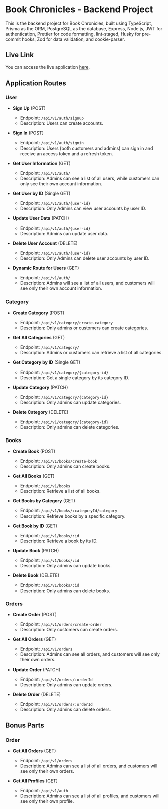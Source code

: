 # Book Chronicles - Backend Project

This is the backend project for Book Chronicles, built using TypeScript, Prisma as the ORM, PostgreSQL as the database, Express, Node.js, JWT for authentication, Prettier for code formatting, lint-staged, Husky for pre-commit hooks, Zod for data validation, and cookie-parser.

## Live Link

You can access the live application [here](https://bookshelf-chronicles.vercel.app/).

## Application Routes

### User

- **Sign Up** (POST)
  - Endpoint: `/api/v1/auth/signup`
  - Description: Users can create accounts.

- **Sign In** (POST)
  - Endpoint: `/api/v1/auth/signin`
  - Description: Users (both customers and admins) can sign in and receive an access token and a refresh token.

- **Get User Information** (GET)
  - Endpoint: `/api/v1/auth/`
  - Description: Admins can see a list of all users, while customers can only see their own account information.

- **Get User by ID** (Single GET)
  - Endpoint: `/api/v1/auth/{user-id}`
  - Description: Only Admins can view user accounts by user ID.

- **Update User Data** (PATCH)
  - Endpoint: `/api/v1/auth/{user-id}`
  - Description: Admins can update user data.

- **Delete User Account** (DELETE)
  - Endpoint: `/api/v1/auth/{user-id}`
  - Description: Only Admins can delete user accounts by user ID.

- **Dynamic Route for Users** (GET)
  - Endpoint: `/api/v1/auth/`
  - Description: Admins will see a list of all users, and customers will see only their own account information.

### Category

- **Create Category** (POST)
  - Endpoint: `/api/v1/category/create-category`
  - Description: Only admins or customers can create categories.

- **Get All Categories** (GET)
  - Endpoint: `/api/v1/category/`
  - Description: Admins or customers can retrieve a list of all categories.

- **Get Category by ID** (Single GET)
  - Endpoint: `/api/v1/category/{category-id}`
  - Description: Get a single category by its category ID.

- **Update Category** (PATCH)
  - Endpoint: `/api/v1/category/{category-id}`
  - Description: Only admins can update categories.

- **Delete Category** (DELETE)
  - Endpoint: `/api/v1/category/{category-id}`
  - Description: Only admins can delete categories.

### Books

- **Create Book** (POST)
  - Endpoint: `/api/v1/books/create-book`
  - Description: Only admins can create books.

- **Get All Books** (GET)
  - Endpoint: `/api/v1/books`
  - Description: Retrieve a list of all books.

- **Get Books by Category** (GET)
  - Endpoint: `/api/v1/books/:categoryId/category`
  - Description: Retrieve books by a specific category.

- **Get Book by ID** (GET)
  - Endpoint: `/api/v1/books/:id`
  - Description: Retrieve a book by its ID.

- **Update Book** (PATCH)
  - Endpoint: `/api/v1/books/:id`
  - Description: Only admins can update books.

- **Delete Book** (DELETE)
  - Endpoint: `/api/v1/books/:id`
  - Description: Only admins can delete books.

### Orders

- **Create Order** (POST)
  - Endpoint: `/api/v1/orders/create-order`
  - Description: Only customers can create orders.

- **Get All Orders** (GET)
  - Endpoint: `/api/v1/orders`
  - Description: Admins can see all orders, and customers will see only their own orders.

- **Update Order** (PATCH)
  - Endpoint: `/api/v1/orders/:orderId`
  - Description: Only admins can update orders.

- **Delete Order** (DELETE)
  - Endpoint: `/api/v1/orders/:orderId`
  - Description: Only admins can delete orders.

## Bonus Parts

### Order

- **Get All Orders** (GET)
  - Endpoint: `/api/v1/orders`
  - Description: Admins can see a list of all orders, and customers will see only their own orders.

- **Get All Profiles** (GET)
  - Endpoint: `/api/v1/auth`
  - Description: Admins can see a list of all profiles, and customers will see only their own profile.
